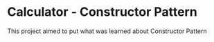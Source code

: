 # Calculator - Constructor Pattern

This project aimed to put what was learned about Constructor Pattern

